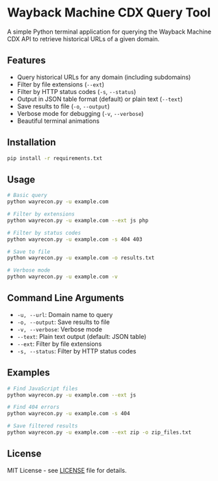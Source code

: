 # Wayback Machine CDX Query Tool

A simple Python terminal application for querying the Wayback Machine CDX API to retrieve historical URLs of a given domain.

## Features

- Query historical URLs for any domain (including subdomains)
- Filter by file extensions (`--ext`)
- Filter by HTTP status codes (`-s`, `--status`)
- Output in JSON table format (default) or plain text (`--text`)
- Save results to file (`-o`, `--output`)
- Verbose mode for debugging (`-v`, `--verbose`)
- Beautiful terminal animations

## Installation

```bash
pip install -r requirements.txt
```

## Usage

```bash
# Basic query
python wayrecon.py -u example.com

# Filter by extensions
python wayrecon.py -u example.com --ext js php

# Filter by status codes
python wayrecon.py -u example.com -s 404 403

# Save to file
python wayrecon.py -u example.com -o results.txt

# Verbose mode
python wayrecon.py -u example.com -v
```

## Command Line Arguments

- `-u, --url`: Domain name to query
- `-o, --output`: Save results to file
- `-v, --verbose`: Verbose mode
- `--text`: Plain text output (default: JSON table)
- `--ext`: Filter by file extensions
- `-s, --status`: Filter by HTTP status codes

## Examples

```bash
# Find JavaScript files
python wayrecon.py -u example.com --ext js

# Find 404 errors
python wayrecon.py -u example.com -s 404

# Save filtered results
python wayrecon.py -u example.com --ext zip -o zip_files.txt
```

## License

MIT License - see [LICENSE](LICENSE) file for details.